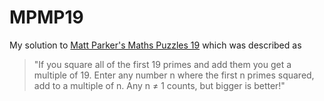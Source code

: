 # MPMP19
My solution to [Matt Parker's Maths Puzzles 19](https://www.think-maths.co.uk/19challenge) which was described as

> "If you square all of the first 19 primes and add them you get a multiple of 19. Enter any number n where the first n primes squared, add to a multiple of n. Any n ≠ 1 counts, but bigger is better!"


